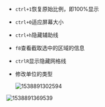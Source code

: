 - `ctrl+1`恢复原始比例，即100%显示

- `ctrl+0`适应屏幕大小

- `ctrl+h`隐藏辅助线

- `f8`查看截取选中的区域的信息

- `ctrlR`显示隐藏网格线

- 修改单位的类型

  ![1538891302594](E:\typora\images\1538891302594.png)

![1538891369539](E:\typora\images\1538891369539.png)